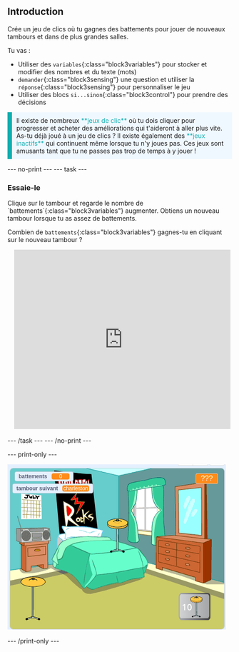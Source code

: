 ## Introduction

Crée un jeu de clics où tu gagnes des battements pour jouer de nouveaux tambours et dans de plus grandes salles.

Tu vas :
+ Utiliser des `variables`{:class="block3variables"} pour stocker et modifier des nombres et du texte (mots)
+ `demander`{:class="block3sensing"} une question et utiliser la `réponse`{:class="block3sensing"} pour personnaliser le jeu
+ Utiliser des blocs `si...sinon`{:class="block3control"} pour prendre des décisions

<p style="border-left: solid; border-width:10px; border-color: #0faeb0; background-color: aliceblue; padding: 10px;">
Il existe de nombreux <span style="color: #0faeb0">**jeux de clic**</span> où tu dois cliquer pour progresser et acheter des améliorations qui t'aideront à aller plus vite. As-tu déjà joué à un jeu de clics ? Il existe également des <span style="color: #0faeb0">**jeux inactifs**</span> qui continuent même lorsque tu n'y joues pas. Ces jeux sont amusants tant que tu ne passes pas trop de temps à y jouer !</p>

--- no-print ---
--- task ---

### Essaie-le
<div style="display: flex; flex-wrap: wrap">
<div style="flex-basis: 175px; flex-grow: 1">  
Clique sur le tambour et regarde le nombre de `battements`{:class="block3variables"} augmenter. Obtiens un nouveau tambour lorsque tu as assez de battements. 

Combien de `battements`{:class="block3variables"} gagnes-tu en cliquant sur le nouveau tambour ?
</div>
<div class="scratch-preview" style="margin-left: 15px;">
  <iframe allowtransparency="true" width="485" height="402" src="https://scratch.mit.edu/projects/embed/707230907/?autostart=false" frameborder="0"></iframe>
</div>
</div>

--- /task ---
--- /no-print ---

--- print-only ---

![Projet terminé](images/showcase_static.png)

--- /print-only ---
